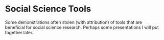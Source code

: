 
<!-- README.md is generated from README.Rmd. Please edit that file -->
Social Science Tools
====================

Some demonstrations often stolen (with attribution) of tools that are beneficial for social science research. Perhaps some presentations I will put together later.
